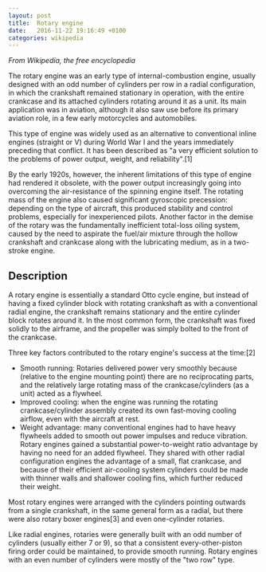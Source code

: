 ```yaml
---
layout: post
title:  Rotary engine
date:   2016-11-22 19:16:49 +0100
categories: wikipedia
---
```


_From Wikipedia, the free encyclopedia_

The rotary engine was an early type of internal-combustion engine, usually designed with an odd number of cylinders per row in a radial configuration, in which the crankshaft remained stationary in operation, with the entire crankcase and its attached cylinders rotating around it as a unit. Its main application was in aviation, although it also saw use before its primary aviation role, in a few early motorcycles and automobiles.

This type of engine was widely used as an alternative to conventional inline engines (straight or V) during World War I and the years immediately preceding that conflict. It has been described as "a very efficient solution to the problems of power output, weight, and reliability".[1]

By the early 1920s, however, the inherent limitations of this type of engine had rendered it obsolete, with the power output increasingly going into overcoming the air-resistance of the spinning engine itself. The rotating mass of the engine also caused significant gyroscopic precession: depending on the type of aircraft, this produced stability and control problems, especially for inexperienced pilots. Another factor in the demise of the rotary was the fundamentally inefficient total-loss oiling system, caused by the need to aspirate the fuel/air mixture through the hollow crankshaft and crankcase along with the lubricating medium, as in a two-stroke engine.

## Description
A rotary engine is essentially a standard Otto cycle engine, but instead of having a fixed cylinder block with rotating crankshaft as with a conventional radial engine, the crankshaft remains stationary and the entire cylinder block rotates around it. In the most common form, the crankshaft was fixed solidly to the airframe, and the propeller was simply bolted to the front of the crankcase.

Three key factors contributed to the rotary engine's success at the time:[2]

* Smooth running: Rotaries delivered power very smoothly because (relative to the engine mounting point) there are no reciprocating parts, and the relatively large rotating mass of the crankcase/cylinders (as a unit) acted as a flywheel.
* Improved cooling: when the engine was running the rotating crankcase/cylinder assembly created its own fast-moving cooling airflow, even with the aircraft at rest.
* Weight advantage: many conventional engines had to have heavy flywheels added to smooth out power impulses and reduce vibration. Rotary engines gained a substantial power-to-weight ratio advantage by having no need for an added flywheel. They shared with other radial configuration engines the advantage of a small, flat crankcase, and because of their efficient air-cooling system cylinders could be made with thinner walls and shallower cooling fins, which further reduced their weight.

Most rotary engines were arranged with the cylinders pointing outwards from a single crankshaft, in the same general form as a radial, but there were also rotary boxer engines[3] and even one-cylinder rotaries.

Like radial engines, rotaries were generally built with an odd number of cylinders (usually either 7 or 9), so that a consistent every-other-piston firing order could be maintained, to provide smooth running. Rotary engines with an even number of cylinders were mostly of the "two row" type.
